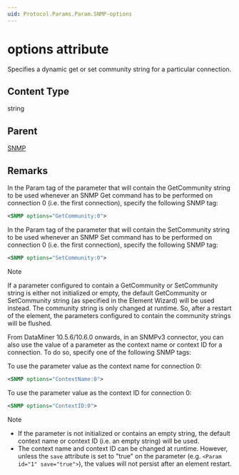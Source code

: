 ```yaml
---
uid: Protocol.Params.Param.SNMP-options
---
```


# options attribute

Specifies a dynamic get or set community string for a particular connection.

## Content Type

string

## Parent

[SNMP](xref:Protocol.Params.Param.SNMP)

## Remarks

In the Param tag of the parameter that will contain the GetCommunity string to be used whenever an SNMP Get command has to be performed on connection 0 (i.e. the first connection), specify the following SNMP tag:

```xml
<SNMP options="GetCommunity:0">
```

In the Param tag of the parameter that will contain the SetCommunity string to be used whenever an SNMP Set command has to be performed on connection 0 (i.e. the first connection), specify the following SNMP tag:

```xml
<SNMP options="SetCommunity:0">
```

> [!NOTE]
> If a parameter configured to contain a GetCommunity or SetCommunity string is either not initialized or empty, the default GetCommunity or SetCommunity string (as specified in the Element Wizard) will be used instead. The community string is only changed at runtime. So, after a restart of the element, the parameters configured to contain the community strings will be flushed.

From DataMiner 10.5.6/10.6.0 onwards, in an SNMPv3 connector, you can also use the value of a parameter as the context name or context ID for a connection. To do so, specify one of the following SNMP tags:

To use the parameter value as the context name for connection 0:

```xml
<SNMP options="ContextName:0">
```

To use the parameter value as the context ID for connection 0:

```xml
<SNMP options="ContextID:0">
```

> [!NOTE]
>
> - If the parameter is not initialized or contains an empty string, the default context name or context ID (i.e. an empty string) will be used.
> - The context name and context ID can be changed at runtime. However, unless the `save` attribute is set to "true" on the parameter (e.g. `<Param id="1" save="true">`), the values will not persist after an element restart.
